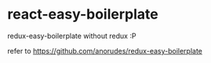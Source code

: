 # react-easy-boilerplate
redux-easy-boilerplate without redux :P

refer to https://github.com/anorudes/redux-easy-boilerplate
